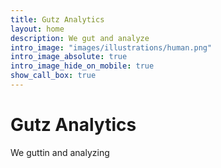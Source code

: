 ```yaml
---
title: Gutz Analytics
layout: home
description: We gut and analyze
intro_image: "images/illustrations/human.png"
intro_image_absolute: true
intro_image_hide_on_mobile: true
show_call_box: true
---
```


# Gutz Analytics

We guttin and analyzing